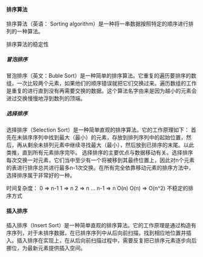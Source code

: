#### 排序算法
排序算法（英语： Sorting algorithm）是一种将一串数据按照特定的顺序进行排列的一种算法。

排序算法的稳定性

##### 冒泡排序
冒泡排序（英文：Buble Sort）是一种简单的排序算法。它重复的遍历要排序的数组，一次比较两个元素，如果他们的顺序错误就把它们交换过来。遍历数组的工作是重复的进行直到没有再需要交换的数据。这个算法名字由来是因为越小的元素会进过交换慢慢地浮到数列的顶端。

##### 选择排序
选择排序（Selection Sort）是一种简单直观的排序算法。它的工作原理如下：
首先在未排序序列中找到最大（最小）的元素，存放到排列序列中的起始位置，然后，再从剩余未排列元素中继续寻找最大（最小），然后放到已排序的末尾。以此类推，直到所有元素排序完毕。
选择排序的主要优点与数据移动有关。选择排序每次交换一对元素，它们当中至少有一个将被移到其最终位置上，因此对n个元素的表进行排序总共进行最多n-1次交换。在所有完全依靠移动元素的排序方法中，选择排序属于非常好的一种。

时间复杂度：
0 => n-1
    1 => n
    2 => n
    ...
    n-1 => n
    O(n)
O(n)
=> O(n^2)
不稳定的排序方式

#### 插入排序
插入排序（Insert Sort）是一种简单直观的排序算法。它的工作原理是通过构造有序序列，对于未排序数据，在已排序序列中从后向前扫描，找到相应地位置并插入。插入排序在实现上，在从后向前扫描过程中，需要反复把已排序元素逐步向后挪位，为最新元素提供插入空间。
